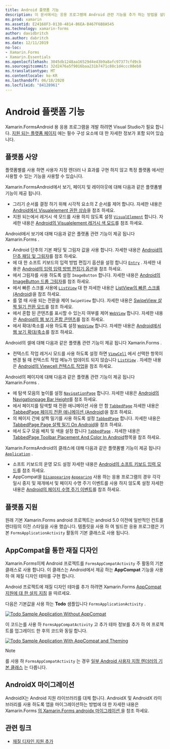 ```yaml
---
title: Android 플랫폼 기능
description: 이 문서에서는 응용 프로그램에 Android 관련 기능을 추가 하는 방법을 설명 Xamarin.Forms 합니다.
ms.prod: xamarin
ms.assetid: E24168F3-0138-4814-86EA-B467F6B8A545
ms.technology: xamarin-forms
author: davidbritch
ms.author: dabritch
ms.date: 12/11/2019
no-loc:
- Xamarin.Forms
- Xamarin.Essentials
ms.openlocfilehash: 3045db1248aa16529d4e43b9a8afc97377cfd9cb
ms.sourcegitcommit: 32d2476a5f9016baa231b7471c88c1d4ccc08eb8
ms.translationtype: MT
ms.contentlocale: ko-KR
ms.lasthandoff: 06/18/2020
ms.locfileid: "84128961"
---
```

# <a name="android-platform-features"></a>Android 플랫폼 기능

Xamarin.FormsAndroid 용 응용 프로그램을 개발 하려면 Visual Studio가 필요 합니다. [지원 되는 플랫폼 페이지](~/get-started/supported-platforms.md) 에는 필수 구성 요소에 대 한 자세한 정보가 포함 되어 있습니다.

## <a name="platform-specifics"></a>플랫폼 사양

플랫폼별를 사용 하면 사용자 지정 렌더러 나 효과를 구현 하지 않고 특정 플랫폼 에서만 사용할 수 있는 기능을 사용할 수 있습니다.

Xamarin.FormsAndroid에서 보기, 페이지 및 레이아웃에 대해 다음과 같은 플랫폼별 기능이 제공 됩니다.

- 그리기 순서를 결정 하기 위해 시각적 요소의 Z 순서를 제어 합니다. 자세한 내용은 [Android에서 Visualelement 권한 상승](visualelement-elevation.md)을 참조 하세요.
- 지원 되는에서 레거시 색 모드를 사용 하지 않도록 설정 [`VisualElement`](xref:Xamarin.Forms.VisualElement) 합니다. 자세한 내용은 [Android의 Visualelement 레거시 색 모드](legacy-color-mode.md)를 참조 하세요.

Android에서 보기에 대해 다음과 같은 플랫폼 관련 기능이 제공 됩니다 Xamarin.Forms .

- Android 단추의 기본 패딩 및 그림자 값을 사용 합니다. 자세한 내용은 [Android의 단추 패딩 및 그림자](button-padding-shadow.md)를 참조 하세요.
- 에 대 한 소프트 키보드의 입력 방법 편집기 옵션을 설정 합니다 [`Entry`](xref:Xamarin.Forms.Entry) . 자세한 내용은 [Android의 입력 입력 방법 편집기 옵션](entry-ime-options.md)을 참조 하세요.
- 에서 그림자를 사용 하도록 설정 `ImageButton` 합니다. 자세한 내용은 [Android의 ImageButton 드롭 그림자](imagebutton-drop-shadow.md)를 참조 하세요.
- 에서 빠른 스크롤 사용에 [`ListView`](xref:Xamarin.Forms.ListView) 대 한 자세한 내용은 [ListView의 빠른 스크롤 (Android](listview-fast-scrolling.md))을 참조 하세요.
- 를 열 때 사용 되는 전환을 제어 `SwipeView` 합니다. 자세한 내용은 [SwipeView 살짝 밀기 전환 모드](swipeview-swipetransitionmode.md)를 참조 하세요.
- 에서 혼합 된 콘텐츠를 표시할 수 있는지 여부를 제어 [`WebView`](xref:Xamarin.Forms.WebView) 합니다. 자세한 내용은 [Android의 웹 보기 혼합 콘텐츠](webview-mixed-content.md)를 참조 하세요.
- 에서 확대/축소를 사용 하도록 설정 [`WebView`](xref:Xamarin.Forms.WebView) 합니다. 자세한 내용은 [Android에서 웹 보기 확대/축소](webview-zoom-controls.md)를 참조 하세요.

Android의 셀에 대해 다음과 같은 플랫폼 관련 기능이 제공 됩니다 Xamarin.Forms .

- 컨텍스트 작업 레거시 모드를 사용 하도록 설정 하면 [`ViewCell`](xref:Xamarin.Forms.ViewCell) 에서 선택한 항목이 변경 될 때 컨텍스트 작업 메뉴가 업데이트 되지 않습니다 [`ListView`](xref:Xamarin.Forms.ListView) . 자세한 내용은 [Android의 Viewcell 컨텍스트 작업](viewcell-context-actions.md)을 참조 하세요.

Android의 페이지에 대해 다음과 같은 플랫폼 관련 기능이 제공 됩니다 Xamarin.Forms .

- 에 탐색 모음의 높이를 설정 [`NavigationPage`](xref:Xamarin.Forms.NavigationPage) 합니다. 자세한 내용은 [Android의 Navigationpage Bar Height](navigationpage-bar-height.md)를 참조 하세요.
- 에서 페이지를 탐색할 때 전환 애니메이션 사용 안 함 [`TabbedPage`](xref:Xamarin.Forms.TabbedPage) 자세한 내용은 [TabbedPage 페이지 전환 애니메이션 (Android](tabbedpage-transition-animations.md))을 참조 하세요.
- 의 페이지 간에 살짝 밀기를 사용 하도록 설정 [`TabbedPage`](xref:Xamarin.Forms.TabbedPage) 합니다. 자세한 내용은 [TabbedPage Page 살짝 밀기 On Android](tabbedpage-page-swiping.md)을 참조 하세요.
- 에서 도구 모음 배치 및 색을 설정 합니다 [`TabbedPage`](xref:Xamarin.Forms.TabbedPage) . 자세한 내용은 [TabbedPage Toolbar Placement And Color In Android](tabbedpage-toolbar-placement-color.md)항목을 참조 하세요.

Xamarin.FormsAndroid의 클래스에 대해 다음과 같은 플랫폼별 기능이 제공 됩니다 [`Application`](xref:Xamarin.Forms.Application) .

- 소프트 키보드의 운영 모드 설정 자세한 내용은 [Android의 소프트 키보드 입력 모드](soft-keyboard-input-mode.md)를 참조 하세요.
- AppCompat을 [`Disappearing`](xref:Xamarin.Forms.Page.Appearing) [`Appearing`](xref:Xamarin.Forms.Page.Appearing) 사용 하는 응용 프로그램의 경우 각각 일시 중지 및 재개에서 및 페이지 수명 주기 이벤트를 사용 하지 않도록 설정 자세한 내용은 [Android의 페이지 수명 주기 이벤트](page-lifecycle-events.md)를 참조 하세요.

## <a name="platform-support"></a>플랫폼 지원

원래 기본 Xamarin.Forms android 프로젝트는 android 5.0 이전에 일반적인 컨트롤 렌더링의 이전 스타일을 사용 했습니다. 템플릿을 사용 하 여 빌드한 응용 프로그램은 기본 `FormsApplicationActivity` 활동의 기본 클래스로 사용 됩니다.

## <a name="material-design-via-appcompat"></a>AppCompat을 통한 재질 디자인

Xamarin.Forms이제 Android 프로젝트를 `FormsAppCompatActivity` 주 활동의 기본 클래스로 사용 합니다. 이 클래스는 Android에서 제공 하는 **AppCompat** 기능을 사용 하 여 재질 디자인 테마를 구현 합니다.

Android 프로젝트에 재질 디자인 테마를 추가 하려면 Xamarin.Forms [AppCompat 지원에 대 한 설치 지침](appcompat-material-design.md) 을 따르세요.

다음은 기본값을 사용 하는 **Todo** 샘플입니다 `FormsApplicationActivity` .

[![](images/before-appcompat-sml.png "Todo Sample Application Without AppCompat")](images/before-appcompat.png#lightbox "Todo Sample Application Without AppCompat")

이 코드는를 사용 하 `FormsAppCompatActivity` 고 추가 테마 정보를 추가 하 여 프로젝트를 업그레이드 한 후의 코드와 동일 합니다.

[![](images/post-appcompat-sml.png "Todo Sample Application With AppCompat and Theming")](images/post-appcompat.png#lightbox "Todo Sample Application With AppCompat and Theming")

> [!NOTE]
> 를 사용 하 `FormsAppCompatActivity` 는 경우 [일부 Android 사용자 지정 렌더러의 기본 클래스](~/xamarin-forms/app-fundamentals/custom-renderer/renderers.md) 는 다릅니다.

## <a name="androidx-migration"></a>AndroidX 마이그레이션

AndroidX는 Android 지원 라이브러리를 대체 합니다. AndroidX 및 AndroidX 라이브러리를 사용 하도록 앱을 마이그레이션하는 방법에 대 한 자세한 내용은 Xamarin.Forms [의 Xamarin.Forms androidx 마이그레이션 ](~/xamarin-forms/platform/android/androidx-migration.md)을 참조 하세요.

## <a name="related-links"></a>관련 링크

- [재질 디자인 지원 추가](appcompat-material-design.md)
